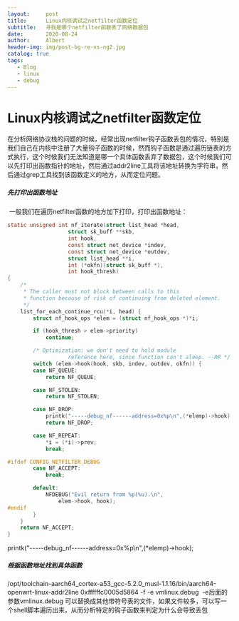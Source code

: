 ```yaml
---
layout:     post
title:      Linux内核调试之netfilter函数定位
subtitle:   寻找是哪个netfilter函数丢了网络数据包
date:       2020-08-24
author:     Albert
header-img: img/post-bg-re-vs-ng2.jpg
catalog: true
tags:
   - Blog
   - linux
   - debug
---
```


# Linux内核调试之netfilter函数定位

​		在分析网络协议栈的问题的时候，经常出现netfilter钩子函数丢包的情况，特别是我们自己在内核中注册了大量钩子函数的时候，然而钩子函数是通过遍历链表的方式执行，这个时候我们无法知道是哪一个具体函数丢弃了数据包，这个时候我们可以先打印出函数指针的地址，然后通过addr2line工具将该地址转换为字符串，然后通过grep工具找到该函数定义的地方，从而定位问题。

##### 先打印出函数地址

​         一般我们在遍历netfilter函数的地方加下打印，打印出函数地址：

```c
static unsigned int nf_iterate(struct list_head *head,
			       struct sk_buff **skb,
			       int hook,
			       const struct net_device *indev,
			       const struct net_device *outdev,
			       struct list_head **i,
			       int (*okfn)(struct sk_buff *),
			       int hook_thresh)
{
	/*
	 * The caller must not block between calls to this
	 * function because of risk of continuing from deleted element.
	 */
	list_for_each_continue_rcu(*i, head) {
		struct nf_hook_ops *elem = (struct nf_hook_ops *)*i;

		if (hook_thresh > elem->priority)
			continue;

		/* Optimization: we don't need to hold module
                   reference here, since function can't sleep. --RR */
		switch (elem->hook(hook, skb, indev, outdev, okfn)) {
		case NF_QUEUE:
			return NF_QUEUE;

		case NF_STOLEN:
			return NF_STOLEN;

		case NF_DROP:
		    printk("-----debug_nf------address=0x%p\n",(*elemp)->hook);
			return NF_DROP;

		case NF_REPEAT:
			*i = (*i)->prev;
			break;

#ifdef CONFIG_NETFILTER_DEBUG
		case NF_ACCEPT:
			break;

		default:
			NFDEBUG("Evil return from %p(%u).\n", 
				elem->hook, hook);
#endif
		}
	}
	return NF_ACCEPT;
}
```

printk("-----debug_nf------address=0x%p\n",(*elemp)->hook);

##### 根据函数地址找到具体函数

​	/opt/toolchain-aarch64_cortex-a53_gcc-5.2.0_musl-1.1.16/bin/aarch64-openwrt-linux-addr2line 0xffffffc0005d5864 -f -e vmlinux.debug
​	-e后面的参数vmlinux.debug 可以替换成其他带符号表的文件，如果文件较多，可以写一个shell脚本遍历出来，从而分析特定的钩子函数来判定为什么会导致丢包